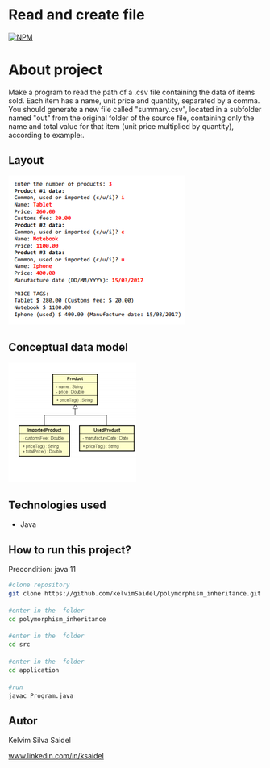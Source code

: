 # Read and create file

[![NPM](https://img.shields.io/npm/l/react)](https://github.com/kelvimSaidel/composition_and_enumeration_java/blob/master/LICENSE)


# About project

Make a program to read the path of a .csv file containing the data of items sold. Each item has a name, unit price and quantity, separated by a comma. You
should generate a new file called "summary.csv", located in a subfolder named "out" from the original folder of the source file, containing only the name and total value for
that item (unit price multiplied by quantity), according to example:.

## Layout

![INTERFACE](https://github.com/kelvimSaidel/polymorphism_inheritance/blob/9bd701499b58bc443371ed816684e18f8bcc7667/src/assets/polymorphism_inheritance.PNG)


## Conceptual data model

![CONCEPTUAL_DATA_MODEL](https://github.com/kelvimSaidel/polymorphism_inheritance/blob/a371115f082508b8c7c436a435d97106b3a33a8a/src/assets/Conceptual_data_model.PNG)

## Technologies used

- Java

## How to run this project?

Precondition: java 11

```bash
#clone repository
git clone https://github.com/kelvimSaidel/polymorphism_inheritance.git

#enter in the  folder
cd polymorphism_inheritance

#enter in the  folder
cd src

#enter in the  folder
cd application

#run
javac Program.java
```

## Autor

Kelvim Silva Saidel

www.linkedin.com/in/ksaidel


